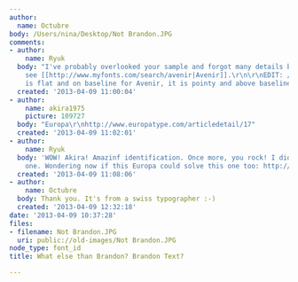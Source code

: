 ```yaml
---
author:
  name: Octubre
body: /Users/nina/Desktop/Not Brandon.JPG
comments:
- author:
    name: Ryuk
  body: "I've probably overlooked your sample and forgot many details but my eyes
    see [[http://www.myfonts.com/search/avenir|Avenir]].\r\n\r\nEDIT: /M centre vertex
    is flat and on baseline for Avenir, it is pointy and above baseline for your sample..."
  created: '2013-04-09 11:00:04'
- author:
    name: akira1975
    picture: 109727
  body: "Europa\r\nhttp://www.europatype.com/articledetail/17"
  created: '2013-04-09 11:02:01'
- author:
    name: Ryuk
  body: 'WOW! Akira! Amazinf identification. Once more, you rock! I didn''t know this
    one. Wondering now if this Europa could solve this one too: http://typophile.com/node/102125'
  created: '2013-04-09 11:08:06'
- author:
    name: Octubre
  body: Thank you. It's from a swiss typographer :-)
  created: '2013-04-09 12:32:18'
date: '2013-04-09 10:37:28'
files:
- filename: Not Brandon.JPG
  uri: public://old-images/Not Brandon.JPG
node_type: font_id
title: What else than Brandon? Brandon Text?

---
```

